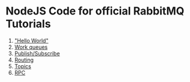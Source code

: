 # NodeJS Code for official RabbitMQ Tutorials

1.  ["Hello World"](https://github.com/zabozlaev/rabbitmq-tutorial/tree/master/src/hello_world)
2.  [Work queues](https://github.com/zabozlaev/rabbitmq-tutorial/tree/master/src/work_queues)
3.  [Publish/Subscribe](https://github.com/zabozlaev/rabbitmq-tutorial/tree/master/src/pub_sub)
4.  [Routing](https://github.com/zabozlaev/rabbitmq-tutorial/tree/master/src/routing)
5.  [Topics]()
6.  [RPC]()

